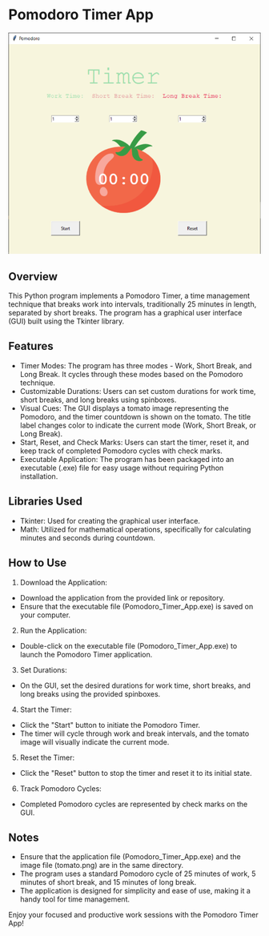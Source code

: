 # Pomodoro Timer App

<img src="pomodoroTimerApp.png">

## Overview
This Python program implements a Pomodoro Timer, a time management technique that breaks work into intervals, traditionally 25 minutes in length, separated by short breaks. The program has a graphical user interface (GUI) built using the Tkinter library.

## Features
- Timer Modes: The program has three modes - Work, Short Break, and Long Break. It cycles through these modes based on the Pomodoro technique.
- Customizable Durations: Users can set custom durations for work time, short breaks, and long breaks using spinboxes.
- Visual Cues: The GUI displays a tomato image representing the Pomodoro, and the timer countdown is shown on the tomato. 
The title label changes color to indicate the current mode (Work, Short Break, or Long Break).
- Start, Reset, and Check Marks: Users can start the timer, reset it, and keep track of completed Pomodoro cycles with check marks.
- Executable Application: The program has been packaged into an executable (.exe) file for easy usage without requiring Python installation.

## Libraries Used
- Tkinter: Used for creating the graphical user interface.
- Math: Utilized for mathematical operations, specifically for calculating minutes and seconds during countdown.
  
## How to Use
1. Download the Application:
- Download the application from the provided link or repository.
- Ensure that the executable file (Pomodoro_Timer_App.exe) is saved on your computer.

2. Run the Application:
- Double-click on the executable file (Pomodoro_Timer_App.exe) to launch the Pomodoro Timer application.

3. Set Durations:
- On the GUI, set the desired durations for work time, short breaks, and long breaks using the provided spinboxes.

4. Start the Timer:
- Click the "Start" button to initiate the Pomodoro Timer.
- The timer will cycle through work and break intervals, and the tomato image will visually indicate the current mode.

5. Reset the Timer:
- Click the "Reset" button to stop the timer and reset it to its initial state.

6. Track Pomodoro Cycles:
- Completed Pomodoro cycles are represented by check marks on the GUI.

## Notes
- Ensure that the application file (Pomodoro_Timer_App.exe) and the image file (tomato.png) are in the same directory.
- The program uses a standard Pomodoro cycle of 25 minutes of work, 5 minutes of short break, and 15 minutes of long break.
- The application is designed for simplicity and ease of use, making it a handy tool for time management.


Enjoy your focused and productive work sessions with the Pomodoro Timer App!
